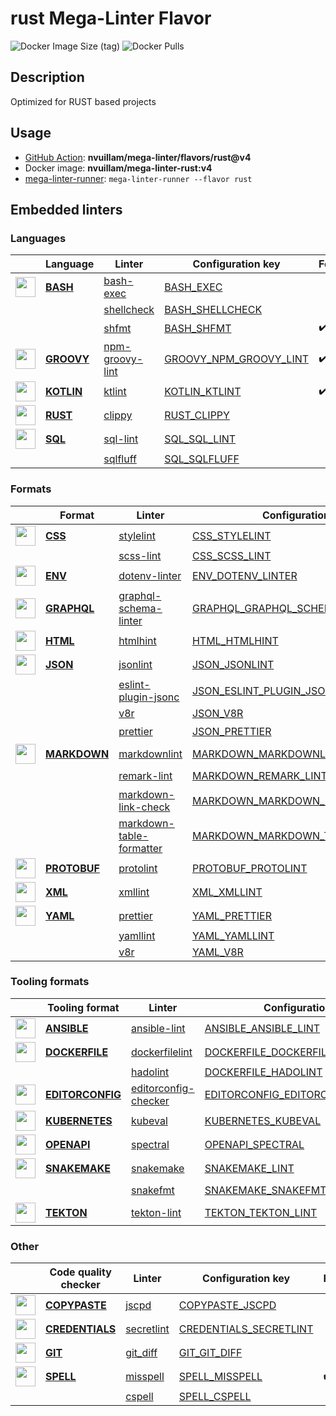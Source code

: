 # rust Mega-Linter Flavor

![Docker Image Size (tag)](https://img.shields.io/docker/image-size/nvuillam/mega-linter-rust/v4)
![Docker Pulls](https://img.shields.io/docker/pulls/nvuillam/mega-linter-rust)

## Description

Optimized for RUST based projects

## Usage

- [GitHub Action](https://nvuillam.github.io/mega-linter/installation/#github-action): **nvuillam/mega-linter/flavors/rust@v4**
- Docker image: **nvuillam/mega-linter-rust:v4**
- [mega-linter-runner](https://nvuillam.github.io/mega-linter/mega-linter-runner/): `mega-linter-runner --flavor rust`

## Embedded linters

### Languages

| <!-- -->                                                                                                                                                          | Language                                                                 | Linter                                                                                        | Configuration key                                                                                    | Format/Fix         |
|-------------------------------------------------------------------------------------------------------------------------------------------------------------------|--------------------------------------------------------------------------|-----------------------------------------------------------------------------------------------|------------------------------------------------------------------------------------------------------|--------------------|
| <img src="https://github.com/nvuillam/mega-linter/raw/master/docs/assets/icons/bash.ico" alt="" height="32px" class="megalinter-icon"></a> <!-- linter-icon -->   | [**BASH**](https://nvuillam.github.io/mega-linter/descriptors/bash/)     | [bash-exec](https://nvuillam.github.io/mega-linter/descriptors/bash_bash_exec/)               | [BASH_EXEC](https://nvuillam.github.io/mega-linter/descriptors/bash_bash_exec/)                      |                    |
| <!-- --> <!-- linter-icon -->                                                                                                                                     |                                                                          | [shellcheck](https://nvuillam.github.io/mega-linter/descriptors/bash_shellcheck/)             | [BASH_SHELLCHECK](https://nvuillam.github.io/mega-linter/descriptors/bash_shellcheck/)               |                    |
| <!-- --> <!-- linter-icon -->                                                                                                                                     |                                                                          | [shfmt](https://nvuillam.github.io/mega-linter/descriptors/bash_shfmt/)                       | [BASH_SHFMT](https://nvuillam.github.io/mega-linter/descriptors/bash_shfmt/)                         | :heavy_check_mark: |
| <img src="https://github.com/nvuillam/mega-linter/raw/master/docs/assets/icons/groovy.ico" alt="" height="32px" class="megalinter-icon"></a> <!-- linter-icon --> | [**GROOVY**](https://nvuillam.github.io/mega-linter/descriptors/groovy/) | [npm-groovy-lint](https://nvuillam.github.io/mega-linter/descriptors/groovy_npm_groovy_lint/) | [GROOVY_NPM_GROOVY_LINT](https://nvuillam.github.io/mega-linter/descriptors/groovy_npm_groovy_lint/) | :heavy_check_mark: |
| <img src="https://github.com/nvuillam/mega-linter/raw/master/docs/assets/icons/kotlin.ico" alt="" height="32px" class="megalinter-icon"></a> <!-- linter-icon --> | [**KOTLIN**](https://nvuillam.github.io/mega-linter/descriptors/kotlin/) | [ktlint](https://nvuillam.github.io/mega-linter/descriptors/kotlin_ktlint/)                   | [KOTLIN_KTLINT](https://nvuillam.github.io/mega-linter/descriptors/kotlin_ktlint/)                   | :heavy_check_mark: |
| <img src="https://github.com/nvuillam/mega-linter/raw/master/docs/assets/icons/rust.ico" alt="" height="32px" class="megalinter-icon"></a> <!-- linter-icon -->   | [**RUST**](https://nvuillam.github.io/mega-linter/descriptors/rust/)     | [clippy](https://nvuillam.github.io/mega-linter/descriptors/rust_clippy/)                     | [RUST_CLIPPY](https://nvuillam.github.io/mega-linter/descriptors/rust_clippy/)                       |                    |
| <img src="https://github.com/nvuillam/mega-linter/raw/master/docs/assets/icons/sql.ico" alt="" height="32px" class="megalinter-icon"></a> <!-- linter-icon -->    | [**SQL**](https://nvuillam.github.io/mega-linter/descriptors/sql/)       | [sql-lint](https://nvuillam.github.io/mega-linter/descriptors/sql_sql_lint/)                  | [SQL_SQL_LINT](https://nvuillam.github.io/mega-linter/descriptors/sql_sql_lint/)                     |                    |
| <!-- --> <!-- linter-icon -->                                                                                                                                     |                                                                          | [sqlfluff](https://nvuillam.github.io/mega-linter/descriptors/sql_sqlfluff/)                  | [SQL_SQLFLUFF](https://nvuillam.github.io/mega-linter/descriptors/sql_sqlfluff/)                     |                    |

### Formats

| <!-- -->                                                                                                                                                            | Format                                                                       | Linter                                                                                                            | Configuration key                                                                                                          | Format/Fix         |
|---------------------------------------------------------------------------------------------------------------------------------------------------------------------|------------------------------------------------------------------------------|-------------------------------------------------------------------------------------------------------------------|----------------------------------------------------------------------------------------------------------------------------|--------------------|
| <img src="https://github.com/nvuillam/mega-linter/raw/master/docs/assets/icons/css.ico" alt="" height="32px" class="megalinter-icon"></a> <!-- linter-icon -->      | [**CSS**](https://nvuillam.github.io/mega-linter/descriptors/css/)           | [stylelint](https://nvuillam.github.io/mega-linter/descriptors/css_stylelint/)                                    | [CSS_STYLELINT](https://nvuillam.github.io/mega-linter/descriptors/css_stylelint/)                                         | :heavy_check_mark: |
| <!-- --> <!-- linter-icon -->                                                                                                                                       |                                                                              | [scss-lint](https://nvuillam.github.io/mega-linter/descriptors/css_scss_lint/)                                    | [CSS_SCSS_LINT](https://nvuillam.github.io/mega-linter/descriptors/css_scss_lint/)                                         |                    |
| <img src="https://github.com/nvuillam/mega-linter/raw/master/docs/assets/icons/env.ico" alt="" height="32px" class="megalinter-icon"></a> <!-- linter-icon -->      | [**ENV**](https://nvuillam.github.io/mega-linter/descriptors/env/)           | [dotenv-linter](https://nvuillam.github.io/mega-linter/descriptors/env_dotenv_linter/)                            | [ENV_DOTENV_LINTER](https://nvuillam.github.io/mega-linter/descriptors/env_dotenv_linter/)                                 | :heavy_check_mark: |
| <img src="https://github.com/nvuillam/mega-linter/raw/master/docs/assets/icons/graphql.ico" alt="" height="32px" class="megalinter-icon"></a> <!-- linter-icon -->  | [**GRAPHQL**](https://nvuillam.github.io/mega-linter/descriptors/graphql/)   | [graphql-schema-linter](https://nvuillam.github.io/mega-linter/descriptors/graphql_graphql_schema_linter/)        | [GRAPHQL_GRAPHQL_SCHEMA_LINTER](https://nvuillam.github.io/mega-linter/descriptors/graphql_graphql_schema_linter/)         |                    |
| <img src="https://github.com/nvuillam/mega-linter/raw/master/docs/assets/icons/html.ico" alt="" height="32px" class="megalinter-icon"></a> <!-- linter-icon -->     | [**HTML**](https://nvuillam.github.io/mega-linter/descriptors/html/)         | [htmlhint](https://nvuillam.github.io/mega-linter/descriptors/html_htmlhint/)                                     | [HTML_HTMLHINT](https://nvuillam.github.io/mega-linter/descriptors/html_htmlhint/)                                         |                    |
| <img src="https://github.com/nvuillam/mega-linter/raw/master/docs/assets/icons/json.ico" alt="" height="32px" class="megalinter-icon"></a> <!-- linter-icon -->     | [**JSON**](https://nvuillam.github.io/mega-linter/descriptors/json/)         | [jsonlint](https://nvuillam.github.io/mega-linter/descriptors/json_jsonlint/)                                     | [JSON_JSONLINT](https://nvuillam.github.io/mega-linter/descriptors/json_jsonlint/)                                         |                    |
| <!-- --> <!-- linter-icon -->                                                                                                                                       |                                                                              | [eslint-plugin-jsonc](https://nvuillam.github.io/mega-linter/descriptors/json_eslint_plugin_jsonc/)               | [JSON_ESLINT_PLUGIN_JSONC](https://nvuillam.github.io/mega-linter/descriptors/json_eslint_plugin_jsonc/)                   | :heavy_check_mark: |
| <!-- --> <!-- linter-icon -->                                                                                                                                       |                                                                              | [v8r](https://nvuillam.github.io/mega-linter/descriptors/json_v8r/)                                               | [JSON_V8R](https://nvuillam.github.io/mega-linter/descriptors/json_v8r/)                                                   |                    |
| <!-- --> <!-- linter-icon -->                                                                                                                                       |                                                                              | [prettier](https://nvuillam.github.io/mega-linter/descriptors/json_prettier/)                                     | [JSON_PRETTIER](https://nvuillam.github.io/mega-linter/descriptors/json_prettier/)                                         | :heavy_check_mark: |
| <img src="https://github.com/nvuillam/mega-linter/raw/master/docs/assets/icons/markdown.ico" alt="" height="32px" class="megalinter-icon"></a> <!-- linter-icon --> | [**MARKDOWN**](https://nvuillam.github.io/mega-linter/descriptors/markdown/) | [markdownlint](https://nvuillam.github.io/mega-linter/descriptors/markdown_markdownlint/)                         | [MARKDOWN_MARKDOWNLINT](https://nvuillam.github.io/mega-linter/descriptors/markdown_markdownlint/)                         | :heavy_check_mark: |
| <!-- --> <!-- linter-icon -->                                                                                                                                       |                                                                              | [remark-lint](https://nvuillam.github.io/mega-linter/descriptors/markdown_remark_lint/)                           | [MARKDOWN_REMARK_LINT](https://nvuillam.github.io/mega-linter/descriptors/markdown_remark_lint/)                           | :heavy_check_mark: |
| <!-- --> <!-- linter-icon -->                                                                                                                                       |                                                                              | [markdown-link-check](https://nvuillam.github.io/mega-linter/descriptors/markdown_markdown_link_check/)           | [MARKDOWN_MARKDOWN_LINK_CHECK](https://nvuillam.github.io/mega-linter/descriptors/markdown_markdown_link_check/)           |                    |
| <!-- --> <!-- linter-icon -->                                                                                                                                       |                                                                              | [markdown-table-formatter](https://nvuillam.github.io/mega-linter/descriptors/markdown_markdown_table_formatter/) | [MARKDOWN_MARKDOWN_TABLE_FORMATTER](https://nvuillam.github.io/mega-linter/descriptors/markdown_markdown_table_formatter/) | :heavy_check_mark: |
| <img src="https://github.com/nvuillam/mega-linter/raw/master/docs/assets/icons/protobuf.ico" alt="" height="32px" class="megalinter-icon"></a> <!-- linter-icon --> | [**PROTOBUF**](https://nvuillam.github.io/mega-linter/descriptors/protobuf/) | [protolint](https://nvuillam.github.io/mega-linter/descriptors/protobuf_protolint/)                               | [PROTOBUF_PROTOLINT](https://nvuillam.github.io/mega-linter/descriptors/protobuf_protolint/)                               | :heavy_check_mark: |
| <img src="https://github.com/nvuillam/mega-linter/raw/master/docs/assets/icons/xml.ico" alt="" height="32px" class="megalinter-icon"></a> <!-- linter-icon -->      | [**XML**](https://nvuillam.github.io/mega-linter/descriptors/xml/)           | [xmllint](https://nvuillam.github.io/mega-linter/descriptors/xml_xmllint/)                                        | [XML_XMLLINT](https://nvuillam.github.io/mega-linter/descriptors/xml_xmllint/)                                             |                    |
| <img src="https://github.com/nvuillam/mega-linter/raw/master/docs/assets/icons/yaml.ico" alt="" height="32px" class="megalinter-icon"></a> <!-- linter-icon -->     | [**YAML**](https://nvuillam.github.io/mega-linter/descriptors/yaml/)         | [prettier](https://nvuillam.github.io/mega-linter/descriptors/yaml_prettier/)                                     | [YAML_PRETTIER](https://nvuillam.github.io/mega-linter/descriptors/yaml_prettier/)                                         | :heavy_check_mark: |
| <!-- --> <!-- linter-icon -->                                                                                                                                       |                                                                              | [yamllint](https://nvuillam.github.io/mega-linter/descriptors/yaml_yamllint/)                                     | [YAML_YAMLLINT](https://nvuillam.github.io/mega-linter/descriptors/yaml_yamllint/)                                         |                    |
| <!-- --> <!-- linter-icon -->                                                                                                                                       |                                                                              | [v8r](https://nvuillam.github.io/mega-linter/descriptors/yaml_v8r/)                                               | [YAML_V8R](https://nvuillam.github.io/mega-linter/descriptors/yaml_v8r/)                                                   |                    |

### Tooling formats

| <!-- -->                                                                                                                                                                | Tooling format                                                                       | Linter                                                                                                        | Configuration key                                                                                                          | Format/Fix         |
|-------------------------------------------------------------------------------------------------------------------------------------------------------------------------|--------------------------------------------------------------------------------------|---------------------------------------------------------------------------------------------------------------|----------------------------------------------------------------------------------------------------------------------------|--------------------|
| <img src="https://github.com/nvuillam/mega-linter/raw/master/docs/assets/icons/ansible.ico" alt="" height="32px" class="megalinter-icon"></a> <!-- linter-icon -->      | [**ANSIBLE**](https://nvuillam.github.io/mega-linter/descriptors/ansible/)           | [ansible-lint](https://nvuillam.github.io/mega-linter/descriptors/ansible_ansible_lint/)                      | [ANSIBLE_ANSIBLE_LINT](https://nvuillam.github.io/mega-linter/descriptors/ansible_ansible_lint/)                           |                    |
| <img src="https://github.com/nvuillam/mega-linter/raw/master/docs/assets/icons/dockerfile.ico" alt="" height="32px" class="megalinter-icon"></a> <!-- linter-icon -->   | [**DOCKERFILE**](https://nvuillam.github.io/mega-linter/descriptors/dockerfile/)     | [dockerfilelint](https://nvuillam.github.io/mega-linter/descriptors/dockerfile_dockerfilelint/)               | [DOCKERFILE_DOCKERFILELINT](https://nvuillam.github.io/mega-linter/descriptors/dockerfile_dockerfilelint/)                 |                    |
| <!-- --> <!-- linter-icon -->                                                                                                                                           |                                                                                      | [hadolint](https://nvuillam.github.io/mega-linter/descriptors/dockerfile_hadolint/)                           | [DOCKERFILE_HADOLINT](https://nvuillam.github.io/mega-linter/descriptors/dockerfile_hadolint/)                             |                    |
| <img src="https://github.com/nvuillam/mega-linter/raw/master/docs/assets/icons/editorconfig.ico" alt="" height="32px" class="megalinter-icon"></a> <!-- linter-icon --> | [**EDITORCONFIG**](https://nvuillam.github.io/mega-linter/descriptors/editorconfig/) | [editorconfig-checker](https://nvuillam.github.io/mega-linter/descriptors/editorconfig_editorconfig_checker/) | [EDITORCONFIG_EDITORCONFIG_CHECKER](https://nvuillam.github.io/mega-linter/descriptors/editorconfig_editorconfig_checker/) |                    |
| <img src="https://github.com/nvuillam/mega-linter/raw/master/docs/assets/icons/kubernetes.ico" alt="" height="32px" class="megalinter-icon"></a> <!-- linter-icon -->   | [**KUBERNETES**](https://nvuillam.github.io/mega-linter/descriptors/kubernetes/)     | [kubeval](https://nvuillam.github.io/mega-linter/descriptors/kubernetes_kubeval/)                             | [KUBERNETES_KUBEVAL](https://nvuillam.github.io/mega-linter/descriptors/kubernetes_kubeval/)                               |                    |
| <img src="https://github.com/nvuillam/mega-linter/raw/master/docs/assets/icons/openapi.ico" alt="" height="32px" class="megalinter-icon"></a> <!-- linter-icon -->      | [**OPENAPI**](https://nvuillam.github.io/mega-linter/descriptors/openapi/)           | [spectral](https://nvuillam.github.io/mega-linter/descriptors/openapi_spectral/)                              | [OPENAPI_SPECTRAL](https://nvuillam.github.io/mega-linter/descriptors/openapi_spectral/)                                   |                    |
| <img src="https://github.com/nvuillam/mega-linter/raw/master/docs/assets/icons/snakemake.ico" alt="" height="32px" class="megalinter-icon"></a> <!-- linter-icon -->    | [**SNAKEMAKE**](https://nvuillam.github.io/mega-linter/descriptors/snakemake/)       | [snakemake](https://nvuillam.github.io/mega-linter/descriptors/snakemake_snakemake/)                          | [SNAKEMAKE_LINT](https://nvuillam.github.io/mega-linter/descriptors/snakemake_snakemake/)                                  |                    |
| <!-- --> <!-- linter-icon -->                                                                                                                                           |                                                                                      | [snakefmt](https://nvuillam.github.io/mega-linter/descriptors/snakemake_snakefmt/)                            | [SNAKEMAKE_SNAKEFMT](https://nvuillam.github.io/mega-linter/descriptors/snakemake_snakefmt/)                               | :heavy_check_mark: |
| <img src="https://github.com/nvuillam/mega-linter/raw/master/docs/assets/icons/tekton.ico" alt="" height="32px" class="megalinter-icon"></a> <!-- linter-icon -->       | [**TEKTON**](https://nvuillam.github.io/mega-linter/descriptors/tekton/)             | [tekton-lint](https://nvuillam.github.io/mega-linter/descriptors/tekton_tekton_lint/)                         | [TEKTON_TEKTON_LINT](https://nvuillam.github.io/mega-linter/descriptors/tekton_tekton_lint/)                               |                    |

### Other

| <!-- -->                                                                                                                                                             | Code quality checker                                                               | Linter                                                                                   | Configuration key                                                                                    | Format/Fix         |
|----------------------------------------------------------------------------------------------------------------------------------------------------------------------|------------------------------------------------------------------------------------|------------------------------------------------------------------------------------------|------------------------------------------------------------------------------------------------------|--------------------|
| <img src="https://github.com/nvuillam/mega-linter/raw/master/docs/assets/icons/copypaste.ico" alt="" height="32px" class="megalinter-icon"></a> <!-- linter-icon --> | [**COPYPASTE**](https://nvuillam.github.io/mega-linter/descriptors/copypaste/)     | [jscpd](https://nvuillam.github.io/mega-linter/descriptors/copypaste_jscpd/)             | [COPYPASTE_JSCPD](https://nvuillam.github.io/mega-linter/descriptors/copypaste_jscpd/)               |                    |
| <img src="https://github.com/nvuillam/mega-linter/raw/master/docs/assets/icons/default.ico" alt="" height="32px" class="megalinter-icon"></a> <!-- linter-icon -->   | [**CREDENTIALS**](https://nvuillam.github.io/mega-linter/descriptors/credentials/) | [secretlint](https://nvuillam.github.io/mega-linter/descriptors/credentials_secretlint/) | [CREDENTIALS_SECRETLINT](https://nvuillam.github.io/mega-linter/descriptors/credentials_secretlint/) |                    |
| <img src="https://github.com/nvuillam/mega-linter/raw/master/docs/assets/icons/git.ico" alt="" height="32px" class="megalinter-icon"></a> <!-- linter-icon -->       | [**GIT**](https://nvuillam.github.io/mega-linter/descriptors/git/)                 | [git_diff](https://nvuillam.github.io/mega-linter/descriptors/git_git_diff/)             | [GIT_GIT_DIFF](https://nvuillam.github.io/mega-linter/descriptors/git_git_diff/)                     |                    |
| <img src="https://github.com/nvuillam/mega-linter/raw/master/docs/assets/icons/spell.ico" alt="" height="32px" class="megalinter-icon"></a> <!-- linter-icon -->     | [**SPELL**](https://nvuillam.github.io/mega-linter/descriptors/spell/)             | [misspell](https://nvuillam.github.io/mega-linter/descriptors/spell_misspell/)           | [SPELL_MISSPELL](https://nvuillam.github.io/mega-linter/descriptors/spell_misspell/)                 | :heavy_check_mark: |
| <!-- --> <!-- linter-icon -->                                                                                                                                        |                                                                                    | [cspell](https://nvuillam.github.io/mega-linter/descriptors/spell_cspell/)               | [SPELL_CSPELL](https://nvuillam.github.io/mega-linter/descriptors/spell_cspell/)                     |                    |

